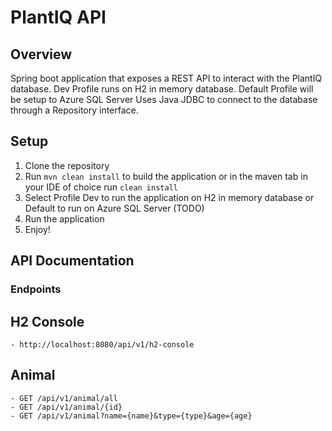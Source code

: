 # PlantIQ API

## Overview

Spring boot application that exposes a REST API to interact with the PlantIQ database.
Dev Profile runs on H2 in memory database.
Default Profile will be setup to Azure SQL Server
Uses Java JDBC to connect to the database through a Repository interface.

## Setup

1. Clone the repository
2. Run `mvn clean install` to build the application or in the maven tab in your IDE of choice run `clean install`
3. Select Profile Dev to run the application on H2 in memory database or Default to run on Azure SQL Server (TODO)
4. Run the application
5. Enjoy!

## API Documentation

### Endpoints

H2 Console
-

    - http://localhost:8080/api/v1/h2-console

Animal
-

    - GET /api/v1/animal/all
    - GET /api/v1/animal/{id}
    - GET /api/v1/animal?name={name}&type={type}&age={age}

